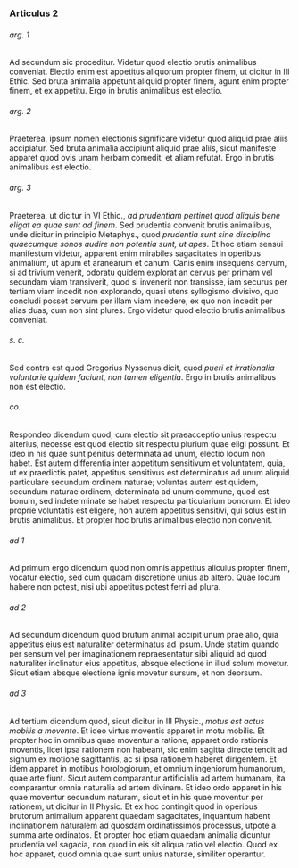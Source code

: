 ### Articulus 2

###### arg. 1
Ad secundum sic proceditur. Videtur quod electio brutis animalibus conveniat. Electio enim est appetitus aliquorum propter finem, ut dicitur in III Ethic. Sed bruta animalia appetunt aliquid propter finem, agunt enim propter finem, et ex appetitu. Ergo in brutis animalibus est electio.

###### arg. 2
Praeterea, ipsum nomen electionis significare videtur quod aliquid prae aliis accipiatur. Sed bruta animalia accipiunt aliquid prae aliis, sicut manifeste apparet quod ovis unam herbam comedit, et aliam refutat. Ergo in brutis animalibus est electio.

###### arg. 3
Praeterea, ut dicitur in VI Ethic., *ad prudentiam pertinet quod aliquis bene eligat ea quae sunt ad finem*. Sed prudentia convenit brutis animalibus, unde dicitur in principio Metaphys., quod *prudentia sunt sine disciplina quaecumque sonos audire non potentia sunt, ut apes*. Et hoc etiam sensui manifestum videtur, apparent enim mirabiles sagacitates in operibus animalium, ut apum et aranearum et canum. Canis enim insequens cervum, si ad trivium venerit, odoratu quidem explorat an cervus per primam vel secundam viam transiverit, quod si invenerit non transisse, iam securus per tertiam viam incedit non explorando, quasi utens syllogismo divisivo, quo concludi posset cervum per illam viam incedere, ex quo non incedit per alias duas, cum non sint plures. Ergo videtur quod electio brutis animalibus conveniat.

###### s. c.
Sed contra est quod Gregorius Nyssenus dicit, quod *pueri et irrationalia voluntarie quidem faciunt, non tamen eligentia*. Ergo in brutis animalibus non est electio.

###### co.
Respondeo dicendum quod, cum electio sit praeacceptio unius respectu alterius, necesse est quod electio sit respectu plurium quae eligi possunt. Et ideo in his quae sunt penitus determinata ad unum, electio locum non habet. Est autem differentia inter appetitum sensitivum et voluntatem, quia, ut ex praedictis patet, appetitus sensitivus est determinatus ad unum aliquid particulare secundum ordinem naturae; voluntas autem est quidem, secundum naturae ordinem, determinata ad unum commune, quod est bonum, sed indeterminate se habet respectu particularium bonorum. Et ideo proprie voluntatis est eligere, non autem appetitus sensitivi, qui solus est in brutis animalibus. Et propter hoc brutis animalibus electio non convenit.

###### ad 1
Ad primum ergo dicendum quod non omnis appetitus alicuius propter finem, vocatur electio, sed cum quadam discretione unius ab altero. Quae locum habere non potest, nisi ubi appetitus potest ferri ad plura.

###### ad 2
Ad secundum dicendum quod brutum animal accipit unum prae alio, quia appetitus eius est naturaliter determinatus ad ipsum. Unde statim quando per sensum vel per imaginationem repraesentatur sibi aliquid ad quod naturaliter inclinatur eius appetitus, absque electione in illud solum movetur. Sicut etiam absque electione ignis movetur sursum, et non deorsum.

###### ad 3
Ad tertium dicendum quod, sicut dicitur in III Physic., *motus est actus mobilis a movente*. Et ideo virtus moventis apparet in motu mobilis. Et propter hoc in omnibus quae moventur a ratione, apparet ordo rationis moventis, licet ipsa rationem non habeant, sic enim sagitta directe tendit ad signum ex motione sagittantis, ac si ipsa rationem haberet dirigentem. Et idem apparet in motibus horologiorum, et omnium ingeniorum humanorum, quae arte fiunt. Sicut autem comparantur artificialia ad artem humanam, ita comparantur omnia naturalia ad artem divinam. Et ideo ordo apparet in his quae moventur secundum naturam, sicut et in his quae moventur per rationem, ut dicitur in II Physic. Et ex hoc contingit quod in operibus brutorum animalium apparent quaedam sagacitates, inquantum habent inclinationem naturalem ad quosdam ordinatissimos processus, utpote a summa arte ordinatos. Et propter hoc etiam quaedam animalia dicuntur prudentia vel sagacia, non quod in eis sit aliqua ratio vel electio. Quod ex hoc apparet, quod omnia quae sunt unius naturae, similiter operantur.

